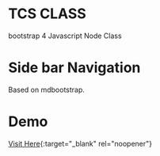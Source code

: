 # TCS CLASS
bootstrap 4 Javascript Node Class
# Side bar Navigation 
 Based on mdbootstrap.
# Demo 
 [Visit Here](https://prakashpaarthipan.github.io/tcs_class.github.io/){:target="_blank" rel="noopener"}
